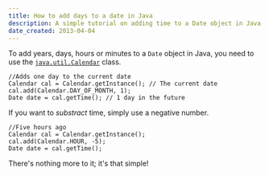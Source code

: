 ```yaml
---
title: How to add days to a date in Java
description: A simple tutorial on adding time to a Date object in Java.
date_created: 2013-04-04
---
```


To add years, days, hours or minutes to a `Date` object in Java, you need to use the [`java.util.Calendar`](http://docs.oracle.com/javase/1.5.0/docs/api/java/util/Calendar.html) class.

```
//Adds one day to the current date
Calendar cal = Calendar.getInstance(); // The current date
cal.add(Calendar.DAY_OF_MONTH, 1);
Date date = cal.getTime(); // 1 day in the future
```

If you want to *substract* time, simply use a negative number.

```
//Five hours ago
Calendar cal = Calendar.getInstance();
cal.add(Calendar.HOUR, -5);
Date date = cal.getTime();
```

There's nothing more to it; it's that simple!

